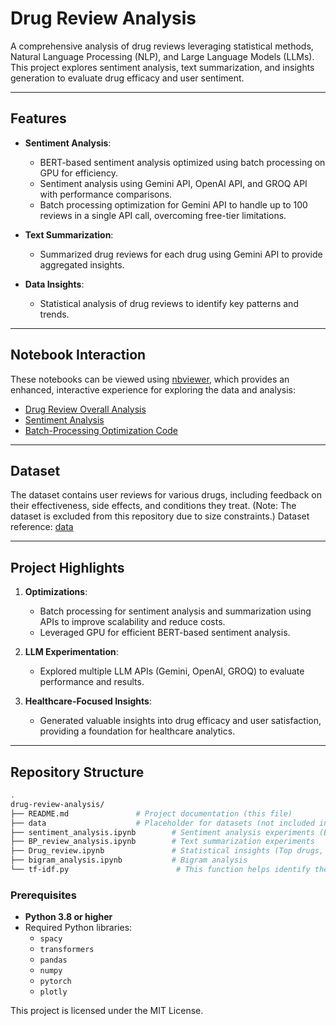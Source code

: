 # Drug Review Analysis

A comprehensive analysis of drug reviews leveraging statistical methods, Natural Language Processing (NLP), and Large Language Models (LLMs). This project explores sentiment analysis, text summarization, and insights generation to evaluate drug efficacy and user sentiment.

---

## Features

- **Sentiment Analysis**:
  - BERT-based sentiment analysis optimized using batch processing on GPU for efficiency.
  - Sentiment analysis using Gemini API, OpenAI API, and GROQ API with performance comparisons.
  - Batch processing optimization for Gemini API to handle up to 100 reviews in a single API call, overcoming free-tier limitations.

- **Text Summarization**:
  - Summarized drug reviews for each drug using Gemini API to provide aggregated insights.

- **Data Insights**:
  - Statistical analysis of drug reviews to identify key patterns and trends.

---
## Notebook Interaction

These notebooks can be viewed using [nbviewer](https://nbviewer.org/), which provides an enhanced, interactive experience for exploring the data and analysis:

- [Drug Review Overall Analysis](https://nbviewer.org/github/yangsong24/drug-review-analysis/blob/main/Drug_review.ipynb)
- [Sentiment Analysis](https://nbviewer.org/github/yangsong24/drug-review-analysis/blob/main/sentiment_analysis.ipynb)
- [Batch-Processing Optimization Code](https://nbviewer.org/github/yangsong24/drug-review-analysis/blob/main/BP_review_analysis.ipynb)

---

## Dataset

The dataset contains user reviews for various drugs, including feedback on their effectiveness, side effects, and conditions they treat. (Note: The dataset is excluded from this repository due to size constraints.) Dataset reference: [data](https://www.kaggle.com/datasets/jessicali9530/kuc-hackathon-winter-2018)

---

## Project Highlights

1. **Optimizations**:
   - Batch processing for sentiment analysis and summarization using APIs to improve scalability and reduce costs.
   - Leveraged GPU for efficient BERT-based sentiment analysis.

2. **LLM Experimentation**:
   - Explored multiple LLM APIs (Gemini, OpenAI, GROQ) to evaluate performance and results.

3. **Healthcare-Focused Insights**:
   - Generated valuable insights into drug efficacy and user satisfaction, providing a foundation for healthcare analytics.

---

## Repository Structure

```bash
.
drug-review-analysis/
├── README.md               # Project documentation (this file)
├── data                    # Placeholder for datasets (not included in the repository)
├── sentiment_analysis.ipynb        # Sentiment analysis experiments (BERT, Gemini, Groq, text summarization)
├── BP_review_analysis.ipynb        # Text summarization experiments
├── Drug_review.ipynb               # Statistical insights (Top drugs, conditions, word-cloud, TF-IDF, Topic Modeling)
├── bigram_analysis.ipynb           # Bigram analysis
└── tf-idf.py                        # This function helps identify the most important words across all documents in the corpus by aggregating their TF-IDF scores.
```
### Prerequisites

- **Python 3.8 or higher**
- Required Python libraries:
  - `spacy`
  - `transformers`
  - `pandas`
  - `numpy`
  - `pytorch`
  - `plotly`


This project is licensed under the MIT License.
